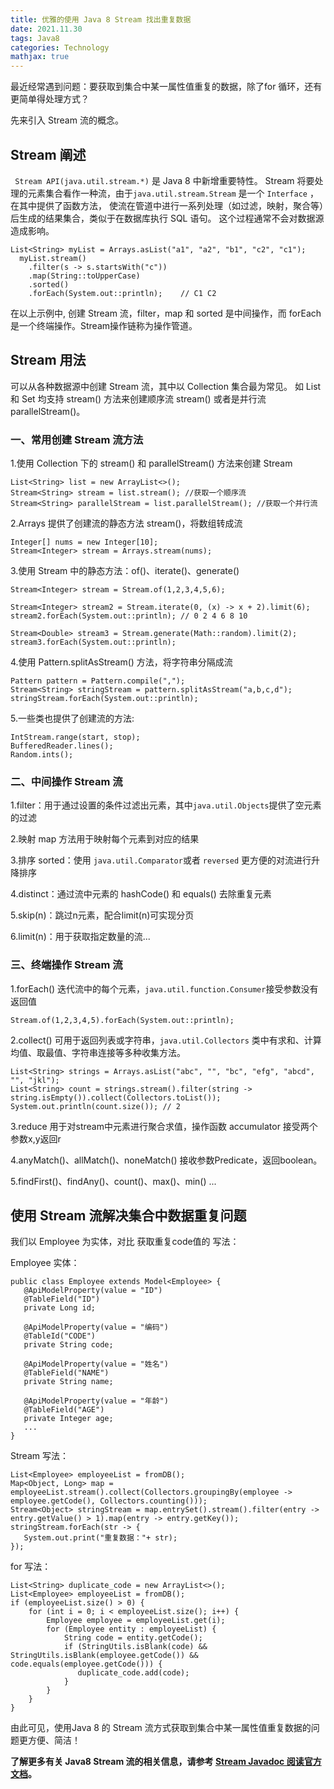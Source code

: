 ```yaml
---
title: 优雅的使用 Java 8 Stream 找出重复数据
date: 2021.11.30 
tags: Java8
categories: Technology   
mathjax: true 
---
```



最近经常遇到问题：要获取到集合中某一属性值重复的数据，除了for 循环，还有更简单得处理方式？

先来引入 Stream 流的概念。
 
## Stream 阐述
` Stream API(java.util.stream.*)` 是 Java 8 中新增重要特性。
Stream 将要处理的元素集合看作一种流，由于`java.util.stream.Stream` 是一个 `Interface` ，在其中提供了函数方法，
使流在管道中进行一系列处理（如过滤，映射，聚合等）后生成的结果集合，类似于在数据库执行 SQL 语句。
这个过程通常不会对数据源造成影响。
 ```
 List<String> myList = Arrays.asList("a1", "a2", "b1", "c2", "c1");
   myList.stream()
     .filter(s -> s.startsWith("c"))
     .map(String::toUpperCase)
     .sorted()
     .forEach(System.out::println);    // C1 C2
 ```
在以上示例中, 创建 Stream 流，filter，map 和 sorted 是中间操作，而 forEach 是一个终端操作。Stream操作链称为操作管道。

## Stream 用法

 可以从各种数据源中创建 Stream 流，其中以 Collection 集合最为常见。
 如 List 和 Set 均支持 stream() 方法来创建顺序流 stream() 或者是并行流 parallelStream()。
### 一、常用创建 Stream 流方法 
1.使用 Collection 下的 stream() 和 parallelStream() 方法来创建 Stream
 ```
 List<String> list = new ArrayList<>();
 Stream<String> stream = list.stream(); //获取一个顺序流
 Stream<String> parallelStream = list.parallelStream(); //获取一个并行流
 ```
2.Arrays 提供了创建流的静态方法 stream()，将数组转成流
 ```
 Integer[] nums = new Integer[10];
 Stream<Integer> stream = Arrays.stream(nums);
 ``` 
3.使用 Stream 中的静态方法：of()、iterate()、generate()
 ``` 
 Stream<Integer> stream = Stream.of(1,2,3,4,5,6);
 
 Stream<Integer> stream2 = Stream.iterate(0, (x) -> x + 2).limit(6);
 stream2.forEach(System.out::println); // 0 2 4 6 8 10

 Stream<Double> stream3 = Stream.generate(Math::random).limit(2);
 stream3.forEach(System.out::println);
 ``` 
4.使用 Pattern.splitAsStream() 方法，将字符串分隔成流
  ``` 
 Pattern pattern = Pattern.compile(",");
 Stream<String> stringStream = pattern.splitAsStream("a,b,c,d");
 stringStream.forEach(System.out::println);
 ``` 
5.一些类也提供了创建流的方法:
 ``` 
 IntStream.range(start, stop);
 BufferedReader.lines();
 Random.ints();
 ``` 
### 二、中间操作 Stream 流
1.filter：用于通过设置的条件过滤出元素，其中`java.util.Objects`提供了空元素的过滤
  
2.映射 map 方法用于映射每个元素到对应的结果

3.排序 sorted：使用 `java.util.Comparator`或者 `reversed` 更方便的对流进行升降排序

4.distinct：通过流中元素的 hashCode() 和 equals() 去除重复元素

5.skip(n)：跳过n元素，配合limit(n)可实现分页

6.limit(n)：用于获取指定数量的流...

### 三、终端操作 Stream 流
1.forEach()  迭代流中的每个元素，`java.util.function.Consumer`接受参数没有返回值
 ```
 Stream.of(1,2,3,4,5).forEach(System.out::println);
 ```
2.collect() 可用于返回列表或字符串，`java.util.Collectors` 类中有求和、计算均值、取最值、字符串连接等多种收集方法。
 ```
 List<String> strings = Arrays.asList("abc", "", "bc", "efg", "abcd", "", "jkl");
 List<String> count = strings.stream().filter(string -> string.isEmpty()).collect(Collectors.toList());
 System.out.println(count.size()); // 2    
 ```   
3.reduce 用于对stream中元素进行聚合求值，操作函数 accumulator 接受两个参数x,y返回r
    
4.anyMatch()、allMatch()、noneMatch() 接收参数Predicate，返回boolean。

5.findFirst()、findAny()、count()、max()、min() ...

## 使用 Stream 流解决集合中数据重复问题	
我们以 Employee 为实体，对比 获取重复code值的 写法：

Employee 实体：
 ``` 
public class Employee extends Model<Employee> {
    @ApiModelProperty(value = "ID")
    @TableField("ID")
    private Long id;

    @ApiModelProperty(value = "编码")
    @TableId("CODE")
    private String code;

    @ApiModelProperty(value = "姓名")
    @TableField("NAME")
    private String name;

    @ApiModelProperty(value = "年龄")
    @TableField("AGE")
    private Integer age;
    ...  
}	
 ```

Stream 写法：

 ```
 List<Employee> employeeList = fromDB();
 Map<Object, Long> map = employeeList.stream().collect(Collectors.groupingBy(employee -> employee.getCode(), Collectors.counting()));
 Stream<Object> stringStream = map.entrySet().stream().filter(entry -> entry.getValue() > 1).map(entry -> entry.getKey());
 stringStream.forEach(str -> {
    System.out.print("重复数据："+ str);
 });
 ```
    
for 写法：
 ```   
 List<String> duplicate_code = new ArrayList<>();
 List<Employee> employeeList = fromDB();
 if (employeeList.size() > 0) {
     for (int i = 0; i < employeeList.size(); i++) {
         Employee employee = employeeList.get(i);
         for (Employee entity : employeeList) {
             String code = entity.getCode();
             if (StringUtils.isBlank(code) && StringUtils.isBlank(employee.getCode()) && code.equals(employee.getCode())) {
                duplicate_code.add(code);
             }
         }
     }
 }
 ```
    
由此可见，使用Java 8 的 Stream 流方式获取到集合中某一属性值重复数据的问题更方便、简洁！

**了解更多有关 Java8 Stream 流的相关信息，请参考 [Stream Javadoc 阅读官方文档](https://docs.oracle.com/javase/8/docs/api/)。**
